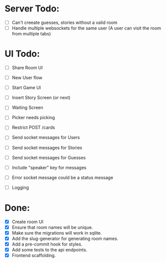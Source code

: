 # Server Todo:
* [ ] Can't creeate guesses, stories without a valid room
* [ ] Handle multiple websockets for the same user (A user can visit the room from multiple tabs)

# UI Todo:
* [ ] Share Room UI
* [ ] New User flow
* [ ] Start Game UI
* [ ] Insert Story Screen (or next)
* [ ] Waiting Screen
* [ ] Picker needs picking
* [ ] Restrict POST /cards
* [ ] Send socket messages for Users
* [ ] Send socket messages for Stories
* [ ] Send socket messages for Guesses
* [ ] Include "speaker" key for messages
* [ ] Error socket message could be a status message
* [ ] Logging


# Done:

* [X] Create room UI
* [X] Ensure that room names will be unique.
* [X] Make sure the migrations will work in sqlite.
* [X] Add the slug-generator for generating room names.
* [X] Add a pre-commit hook for styles.
* [X] Add some tests to the api endpoints.
* [X] Frontend scaffolding.
